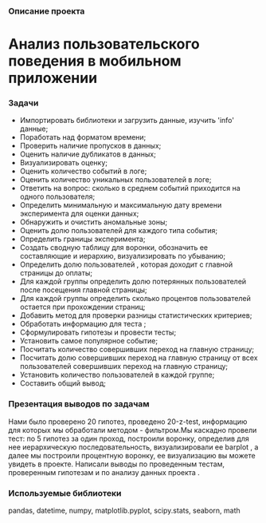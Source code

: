 ### Описание проекта
# Анализ пользовательского поведения в мобильном приложении

### Задачи
- Импортировать библиотеки и загрузить данные, изучить 'info' данные;
- Поработать над форматом времени;
- Проверить наличие пропусков в данных;
- Оценить наличие дубликатов в данных;
- Визуализировать оценку;
- Оценить количество событий в логе;
- Оценить количество уникальных пользователей в логе;
- Ответить на вопрос: сколько в среднем событий приходится на одного пользователя;
- Определить минимальную и максимальную дату времени эксперимента для оценки данных;
- Обнаружить и очистить аномальные зоны;
- Оценить долю пользователей для каждого типа события;
- Определить границы эксперимента; 
- Создать сводную таблицу для воронки, обозначить ее составляющие и иерархию, визуализировать по убыванию;
- Определить долю пользователей , которая доходит с главной страницы до оплаты;
-  Для каждой группы определить долю потерянных пользователей после посещения главной страницы;
- Для каждой группы определить сколько процентов пользователей остается при прохождении страниц;
- Добавить метод для проверки разницы статистических критериев;
- Обработать информацию для теста ;
- Сформулировать гипотезы и провести тесты;
- Установить самое популярное событие; 
- Посчитать количество совершивших переход на главную страницу;
- Посчитать долю совершивших переход на главную страницу от всех пользователей совершивших переход на главную страницу;
- Установить количество пользователей в каждой группе;
- Составить общий вывод;

### Презентация выводов по задачам
Нами было проверено 20 гипотез, проведено 20-z-test, информацию для которых мы обработали методом - фильтром.Мы каскадно провели тест: по 5 гипотез за один проход, построили воронку, определив для нее иерархическую последовательность, визуализировали ее barplot , а далее мы построили процентную воронку, ее визуализацию вы можете увидеть в проекте. Написали выводы по проведенным тестам, проверенным гипотезам и по анализу данных проекта .

### Используемые библиотеки
pandas, datetime, numpy, matplotlib.pyplot, scipy.stats, seaborn, math
